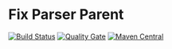 # Fix Parser Parent

[![Build Status](https://travis-ci.org/OpenBlazar/fix-parser-service-registry.svg?branch=master)](https://travis-ci.org/OpenBlazar/fix-parser-service-registry)
[![Quality Gate](https://sonarcloud.io/api/project_badges/measure?project=pl.zankowski.fixparser%3Aservice-registry-all&metric=alert_status)](https://sonarcloud.io/dashboard/index/pl.zankowski.fixparser:service-registry-all)
[![Maven Central](https://img.shields.io/maven-central/v/pl.zankowski.fixparser/service-registry-all.svg?label=Maven%20Central)](https://search.maven.org/search?q=g:%22pl.zankowski.fixparser%22%20AND%20a:%22service-registry-all%22)